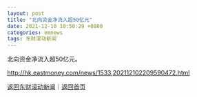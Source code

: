 ```yaml
---
layout: post
title: "北向资金净流入超50亿元"
date: 2021-12-10 10:50:29 +0800
categories: emnews
tags: 东财滚动新闻
---
```


北向资金净流入超50亿元。

<http://hk.eastmoney.com/news/1533,202112102209590472.html>

[返回东财滚动新闻](//finews.withounder.com/emnews/)｜[返回首页](//finews.withounder.com/)